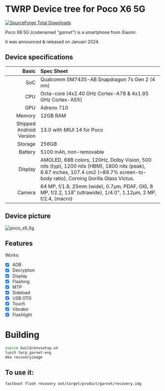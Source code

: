 # TWRP Device tree for Poco X6 5G

[![SourceForge Total Downloads](https://img.shields.io/sourceforge/dt/orangefox-device-xiaomi-rock?style=social&logo=sourceforge&logoColor=%23000000)](https://sourceforge.net/projects/premiumprjktrom/files/Garnet/Recovery/PBRP_4.0_garnet-Unofficial.img/download)

Poco X6 5G (codenamed _"garnet"_) is a smartphone from Xiaomi.

It was announced & released on Januari 2024.

## Device specifications

Basic   | Spec Sheet
-------:|:-------------------------
SoC     | Qualcomm SM7435-AB Snapdragon 7s Gen 2 (4 nm)
CPU     | Octa-core (4x2.40 GHz Cortex-A78 & 4x1.95 GHz Cortex-A55)
GPU     | Adreno 710
Memory  | 12GB RAM
Shipped Android Version | 13.0 with MIUI 14 for Poco
Storage | 256GB
Battery | 5100 mAh, non-removable
Display | AMOLED, 68B colors, 120Hz, Dolby Vision, 500 nits (typ), 1200 nits (HBM), 1800 nits (peak), 6.67 inches, 107.4 cm2 (~89.7% screen-to-body ratio), Corning Gorilla Glass Victus.
Camera  | 64 MP, f/1.8, 25mm (wide), 0.7µm, PDAF, OIS, 8 MP, f/2.2, 118˚ (ultrawide), 1/4.0", 1.12µm, 2 MP, f/2.4, (macro)

## Device picture

![poco_x6_5g](https://github.com/DeandraAir/android_device_xiaomi_garnet-pbrp/assets/142644567/094319f6-b3b6-4f91-9464-adc604838d5f)

## Features

Works:

- [X] ADB
- [X] Decryption
- [X] Display
- [X] Flashing
- [X] MTP
- [X] Sideload
- [X] USB OTG
- [X] Touch
- [X] Vibrator
- [X] Flashlight

# Building
```bash
source build/envsetup.sh
lunch twrp_garnet-eng
mka recoveryimage
```

## To use it:

```
fastboot flash recovery out/target/product/garnet/recovery.img
```
